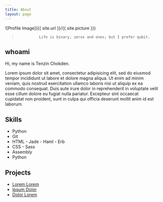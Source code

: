 ```yaml
---
title: About
layout: page
---
```

![Profile Image]({{ site.url }}/{{ site.picture }})

> 				Life is binary, zeros and ones; but I prefer qubit. 

## whoami
<p>
Hi, my name is Tenzin Chokden. 
</p>

<p>Lorem ipsum dolor sit amet, consectetur adipisicing elit, sed do eiusmod
tempor incididunt ut labore et dolore magna aliqua. Ut enim ad minim veniam,
quis nostrud exercitation ullamco laboris nisi ut aliquip ex ea commodo
consequat. Duis aute irure dolor in reprehenderit in voluptate velit esse
cillum dolore eu fugiat nulla pariatur. Excepteur sint occaecat cupidatat non
proident, sunt in culpa qui officia deserunt mollit anim id est laborum.</p>

<h2>Skills</h2>

<ul class="skill-list">
	<li>Python</li>
	<li>Git</li>
	<li>HTML - Jade - Haml - Erb</li>
	<li>CSS - Sass </li>
	<li>Assembly</li>
	<li>Python</li>
</ul>

<h2>Projects</h2>

<ul>
	<li><a href="https://github.com/">Lorem Lorem</a></li>
	<li><a href="https://github.com/">Ipsum Dolor</a></li>
	<li><a href="https://github.com/">Dolor Lorem</a></li>
</ul>
